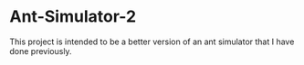 # Ant-Simulator-2

This project is intended to be a better version of an ant simulator that I have done previously.
